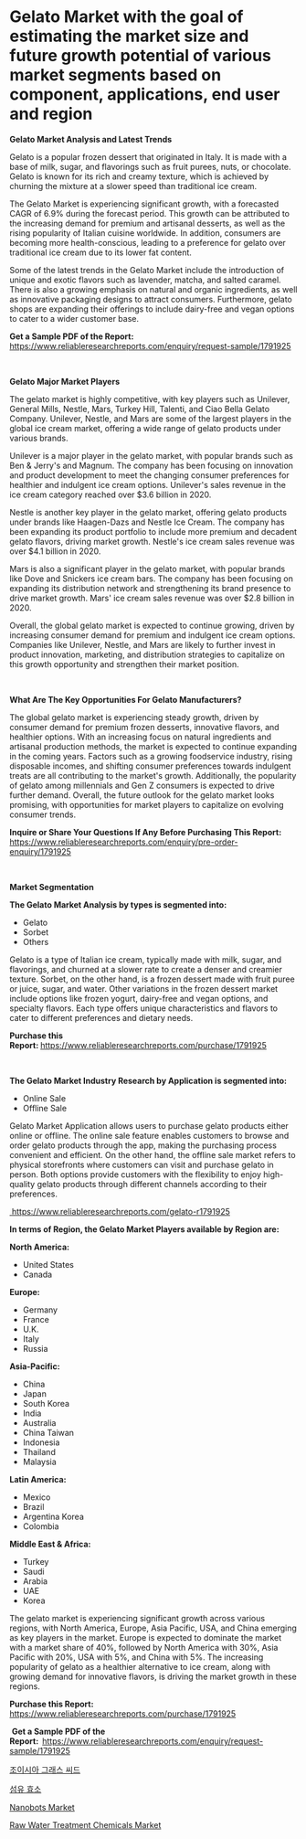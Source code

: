 <p><h1>Gelato Market with the goal of estimating the market size and future growth potential of various market segments based on component, applications, end user and region</h1></p><p><strong>Gelato Market Analysis and Latest Trends</strong></p>
<p><p>Gelato is a popular frozen dessert that originated in Italy. It is made with a base of milk, sugar, and flavorings such as fruit purees, nuts, or chocolate. Gelato is known for its rich and creamy texture, which is achieved by churning the mixture at a slower speed than traditional ice cream.</p><p>The Gelato Market is experiencing significant growth, with a forecasted CAGR of 6.9% during the forecast period. This growth can be attributed to the increasing demand for premium and artisanal desserts, as well as the rising popularity of Italian cuisine worldwide. In addition, consumers are becoming more health-conscious, leading to a preference for gelato over traditional ice cream due to its lower fat content.</p><p>Some of the latest trends in the Gelato Market include the introduction of unique and exotic flavors such as lavender, matcha, and salted caramel. There is also a growing emphasis on natural and organic ingredients, as well as innovative packaging designs to attract consumers. Furthermore, gelato shops are expanding their offerings to include dairy-free and vegan options to cater to a wider customer base.</p></p>
<p><strong>Get a Sample PDF of the Report:&nbsp;</strong> <a href="https://www.reliableresearchreports.com/enquiry/request-sample/1791925">https://www.reliableresearchreports.com/enquiry/request-sample/1791925</a></p>
<p>&nbsp;</p>
<p><strong>Gelato Major Market Players</strong></p>
<p><p>The gelato market is highly competitive, with key players such as Unilever, General Mills, Nestle, Mars, Turkey Hill, Talenti, and Ciao Bella Gelato Company. Unilever, Nestle, and Mars are some of the largest players in the global ice cream market, offering a wide range of gelato products under various brands.</p><p>Unilever is a major player in the gelato market, with popular brands such as Ben & Jerry's and Magnum. The company has been focusing on innovation and product development to meet the changing consumer preferences for healthier and indulgent ice cream options. Unilever's sales revenue in the ice cream category reached over $3.6 billion in 2020.</p><p>Nestle is another key player in the gelato market, offering gelato products under brands like Haagen-Dazs and Nestle Ice Cream. The company has been expanding its product portfolio to include more premium and decadent gelato flavors, driving market growth. Nestle's ice cream sales revenue was over $4.1 billion in 2020.</p><p>Mars is also a significant player in the gelato market, with popular brands like Dove and Snickers ice cream bars. The company has been focusing on expanding its distribution network and strengthening its brand presence to drive market growth. Mars' ice cream sales revenue was over $2.8 billion in 2020.</p><p>Overall, the global gelato market is expected to continue growing, driven by increasing consumer demand for premium and indulgent ice cream options. Companies like Unilever, Nestle, and Mars are likely to further invest in product innovation, marketing, and distribution strategies to capitalize on this growth opportunity and strengthen their market position.</p></p>
<p>&nbsp;</p>
<p><strong>What Are The Key Opportunities For Gelato Manufacturers?</strong></p>
<p><p>The global gelato market is experiencing steady growth, driven by consumer demand for premium frozen desserts, innovative flavors, and healthier options. With an increasing focus on natural ingredients and artisanal production methods, the market is expected to continue expanding in the coming years. Factors such as a growing foodservice industry, rising disposable incomes, and shifting consumer preferences towards indulgent treats are all contributing to the market's growth. Additionally, the popularity of gelato among millennials and Gen Z consumers is expected to drive further demand. Overall, the future outlook for the gelato market looks promising, with opportunities for market players to capitalize on evolving consumer trends.</p></p>
<p><strong>Inquire or Share Your Questions If Any Before Purchasing This Report:</strong> <a href="https://www.reliableresearchreports.com/enquiry/pre-order-enquiry/1791925">https://www.reliableresearchreports.com/enquiry/pre-order-enquiry/1791925</a></p>
<p>&nbsp;</p>
<p><strong>Market Segmentation</strong></p>
<p><strong>The Gelato Market Analysis by types is segmented into:</strong></p>
<p><ul><li>Gelato</li><li>Sorbet</li><li>Others</li></ul></p>
<p><p>Gelato is a type of Italian ice cream, typically made with milk, sugar, and flavorings, and churned at a slower rate to create a denser and creamier texture. Sorbet, on the other hand, is a frozen dessert made with fruit puree or juice, sugar, and water. Other variations in the frozen dessert market include options like frozen yogurt, dairy-free and vegan options, and specialty flavors. Each type offers unique characteristics and flavors to cater to different preferences and dietary needs.</p></p>
<p><strong>Purchase this Report:&nbsp;</strong><a href="https://www.reliableresearchreports.com/purchase/1791925">https://www.reliableresearchreports.com/purchase/1791925</a></p>
<p>&nbsp;</p>
<p><strong>The Gelato Market Industry Research by Application is segmented into:</strong></p>
<p><ul><li>Online Sale</li><li>Offline Sale</li></ul></p>
<p><p>Gelato Market Application allows users to purchase gelato products either online or offline. The online sale feature enables customers to browse and order gelato products through the app, making the purchasing process convenient and efficient. On the other hand, the offline sale market refers to physical storefronts where customers can visit and purchase gelato in person. Both options provide customers with the flexibility to enjoy high-quality gelato products through different channels according to their preferences.</p></p>
<p><a href="https://www.reliableresearchreports.com/gelato-r1791925">&nbsp;https://www.reliableresearchreports.com/gelato-r1791925</a></p>
<p><strong>In terms of Region, the Gelato Market Players available by Region are:</strong></p>
<p>
    <p> <strong> North America: </strong>
        <ul>
            <li>United States</li>
            <li>Canada</li>
        </ul>
        </p> 
    <p> <strong> Europe: </strong>
        <ul>
            <li>Germany</li>
            <li>France</li>
            <li>U.K.</li>
            <li>Italy</li>
            <li>Russia</li>
        </ul>
        </p> 
    <p> <strong> Asia-Pacific: </strong>
        <ul>
            <li>China</li>
            <li>Japan</li>
            <li>South Korea</li>
            <li>India</li>
            <li>Australia</li>
            <li>China Taiwan</li>
            <li>Indonesia</li>
            <li>Thailand</li>
            <li>Malaysia</li>
        </ul>
        </p> 
    <p> <strong> Latin America: </strong>
        <ul>
            <li>Mexico</li>
            <li>Brazil</li>
            <li>Argentina Korea</li>
            <li>Colombia</li>
        </ul>
        </p> 
    <p> <strong> Middle East & Africa: </strong>
        <ul>
            <li>Turkey</li>
            <li>Saudi</li>
            <li>Arabia</li>
            <li>UAE</li>
            <li>Korea</li>
        </ul>
    </p>
    </p>
<p><p>The gelato market is experiencing significant growth across various regions, with North America, Europe, Asia Pacific, USA, and China emerging as key players in the market. Europe is expected to dominate the market with a market share of 40%, followed by North America with 30%, Asia Pacific with 20%, USA with 5%, and China with 5%. The increasing popularity of gelato as a healthier alternative to ice cream, along with growing demand for innovative flavors, is driving the market growth in these regions.</p></p>
<p><strong>Purchase this Report: </strong><a href="https://www.reliableresearchreports.com/purchase/1791925">https://www.reliableresearchreports.com/purchase/1791925</a></p>
<p>&nbsp;<strong>Get a Sample PDF of the Report:&nbsp;&nbsp;</strong><a href="https://www.reliableresearchreports.com/enquiry/request-sample/1791925">https://www.reliableresearchreports.com/enquiry/request-sample/1791925</a></p>
<p><strong></strong></p>
<p><p><a href="https://medium.com/@frankfurter67567/%EC%A1%B0%EC%9D%B4%EC%A7%80%EC%95%84-%EC%9E%94%EB%94%94%EC%94%A8-%EC%8B%9C%EC%9E%A5-%EA%B7%9C%EB%AA%A8-cagr-%EB%8F%99%ED%96%A5-2024-2030-7bd3b7e474e5">조이시아 그래스 씨드</a></p><p><a href="https://medium.com/@boydsmitham726/%EC%A7%81%EB%AC%BC-%ED%9A%A8%EC%86%8C-%EC%8B%9C%EC%9E%A5-%EC%A0%84%EB%A7%9D-%EC%82%B0%EC%97%85-%EA%B0%9C%EC%9A%94-%EB%B0%8F-%EC%98%88%EC%B8%A1-2024%EB%85%84%EB%B6%80%ED%84%B0-2031%EB%85%84%EA%B9%8C%EC%A7%80-e7f8ddc2c2ba">섬유 효소</a></p><p><a href="https://view.publitas.com/reportprime-1/nanobots-market-size-share-trends-analysis-report-by-application-regional-outlook-competitive-strategies-and-segment-forecasts-2024-2031/">Nanobots Market</a></p><p><a href="https://military-diascia-e68.notion.site/Decoding-the-Raw-Water-Treatment-Chemicals-Market-A-Deep-Dive-into-the-Latest-Market-Trends-Market-66b246f0fd7a4cbeb5ded7711c30d1f7">Raw Water Treatment Chemicals Market</a></p></p>